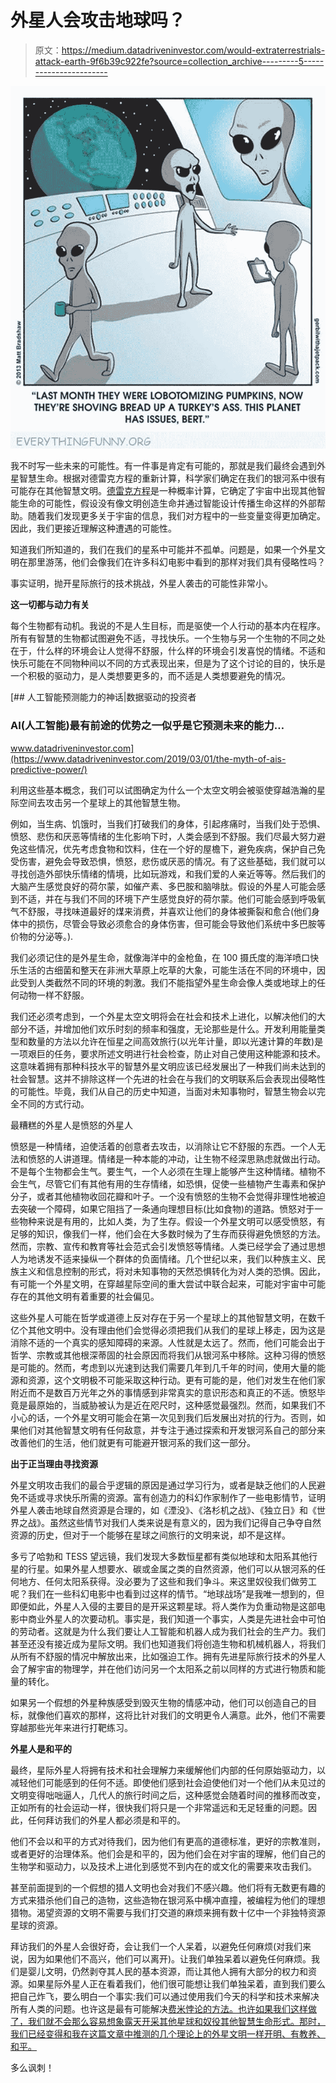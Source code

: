 # 外星人会攻击地球吗？

> 原文：<https://medium.datadriveninvestor.com/would-extraterrestrials-attack-earth-9f6b39c922fe?source=collection_archive---------5----------------------->

![](img/fdfc1a3b001169cd77f24aa2f0f2b456.png)

我不时写一些未来的可能性。有一件事是肯定有可能的，那就是我们最终会遇到外星智慧生命。根据对德雷克方程的重新计算，科学家们确定在我们的银河系中很有可能存在其他智慧文明。[德雷克方程](https://en.wikipedia.org/wiki/Drake_equation)是一种概率计算，它确定了宇宙中出现其他智能生命的可能性，假设没有像文明创造生命并通过智能设计传播生命这样的外部帮助。随着我们发现更多关于宇宙的信息，我们对方程中的一些变量变得更加确定。因此，我们更接近理解这种遭遇的可能性。

知道我们所知道的，我们在我们的星系中可能并不孤单。问题是，如果一个外星文明在那里游荡，他们会像我们在许多科幻电影中看到的那样对我们具有侵略性吗？

事实证明，抛开星际旅行的技术挑战，外星人袭击的可能性非常小。

**这一切都与动力有关**

每个生物都有动机。我说的不是人生目标，而是驱使一个人行动的基本内在程序。所有有智慧的生物都试图避免不适，寻找快乐。一个生物与另一个生物的不同之处在于，什么样的环境会让人觉得不舒服，什么样的环境会引发喜悦的情绪。不适和快乐可能在不同物种间以不同的方式表现出来，但是为了这个讨论的目的，快乐是一个积极的驱动力，是人类想要更多的，而不适是人类想要避免的情况。

[](https://www.datadriveninvestor.com/2019/03/01/the-myth-of-ais-predictive-power/) [## 人工智能预测能力的神话|数据驱动的投资者

### AI(人工智能)最有前途的优势之一似乎是它预测未来的能力…

www.datadriveninvestor.com](https://www.datadriveninvestor.com/2019/03/01/the-myth-of-ais-predictive-power/) 

利用这些基本概念，我们可以试图确定为什么一个太空文明会被驱使穿越浩瀚的星际空间去攻击另一个星球上的其他智慧生物。

例如，当生病、饥饿时，当我们打破我们的身体，引起疼痛时，当我们处于恐惧、愤怒、悲伤和厌恶等情绪的生化影响下时，人类会感到不舒服。我们尽最大努力避免这些情况，优先考虑食物和饮料，住在一个好的屋檐下，避免疾病，保护自己免受伤害，避免会导致恐惧，愤怒，悲伤或厌恶的情况。有了这些基础，我们就可以寻找创造外部快乐情绪的情境，比如玩游戏，和我们爱的人亲近等等。然后我们的大脑产生感觉良好的荷尔蒙，如催产素、多巴胺和脑啡肽。假设的外星人可能会感到不适，并在与我们不同的环境下产生感觉良好的荷尔蒙。他们可能会感到呼吸氧气不舒服，寻找味道最好的煤来消费，并喜欢让他们的身体被撕裂和愈合(他们身体中的损伤，尽管会导致必须愈合的身体伤害，但可能会导致他们系统中多巴胺等价物的分泌等。).

我们必须记住的是外星生命，就像海洋中的金枪鱼，在 100 摄氏度的海洋喷口快乐生活的古细菌和整天在非洲大草原上吃草的大象，可能生活在不同的环境中，因此受到人类截然不同的环境的刺激。我们不能指望外星生命会像人类或地球上的任何动物一样不舒服。

我们还必须考虑到，一个外星太空文明将会在社会和技术上进化，以解决他们的大部分不适，并增加他们欢乐时刻的频率和强度，无论那些是什么。开发利用能量类型和数量的方法以允许在恒星之间高效旅行(以光年计量，即以光速计算的年数)是一项艰巨的任务，要求所述文明进行社会检查，防止对自己使用这种能源和技术。这意味着拥有那种科技水平的智慧外星文明应该已经发展出了一种我们尚未达到的社会智慧。这并不排除这样一个先进的社会在与我们的文明联系后会表现出侵略性的可能性。毕竟，我们从自己的历史中知道，当面对未知事物时，智慧生物会以完全不同的方式行动。

最糟糕的外星人是愤怒的外星人

愤怒是一种情绪，迫使活着的创意者去攻击，以消除让它不舒服的东西。一个人无法和愤怒的人讲道理。情绪是一种本能的冲动，让生物不经深思熟虑就做出行动。不是每个生物都会生气。要生气，一个人必须在生理上能够产生这种情绪。植物不会生气，尽管它们有其他有用的生存情绪，如恐惧，促使一些植物产生毒素和保护分子，或者其他植物收回花瓣和叶子。一个没有愤怒的生物不会觉得非理性地被迫去突破一个障碍，如果它阻挡了一条通向理想目标(比如食物)的道路。愤怒对于一些物种来说是有用的，比如人类，为了生存。假设一个外星文明可以感受愤怒，有足够的知识，像我们一样，他们会在大多数时候为了生存而获得避免愤怒的方法。然而，宗教、宣传和教育等社会范式会引发愤怒等情绪。人类已经学会了通过思想人为地诱发不适来操纵一个群体的负面情绪。几个世纪以来，我们以种族主义、民族主义和信息控制的形式，将对未知事物的天然恐惧转化为对人类的恐惧。因此，有可能一个外星文明，在穿越星际空间的重大尝试中联合起来，可能对宇宙中可能存在的其他文明有着重要的社会偏见。

这些外星人可能在哲学或道德上反对存在于另一个星球上的其他智慧文明，在数千亿个其他文明中。没有理由他们会觉得必须把我们从我们的星球上移走，因为这是消除不适的一个真实的感知障碍的来源。人性就是太远了。然而，他们可能会出于哲学、宗教或其他根深蒂固的社会原因而将我们从银河系中移除。这种习得的愤怒是可能的。然而，考虑到以光速到达我们需要几年到几千年的时间，使用大量的能源和资源，这个文明极不可能采取这种行动。更有可能的是，他们对发生在他们家附近而不是数百万光年之外的事情感到非常真实的意识形态和真正的不适。愤怒毕竟是最原始的，当威胁被认为是近在咫尺时，这种感觉最强烈。然而，如果我们不小心的话，一个外星文明可能会在第一次见到我们后发展出对抗的行为。否则，如果他们对其他智慧文明有任何敌意，并专注于通过探索和开发银河系自己的部分来改善他们的生活，他们就更有可能避开银河系的我们这一部分。

**出于正当理由寻找资源**

外星文明攻击我们的最合乎逻辑的原因是通过学习行为，或者是缺乏他们的人民避免不适或寻求快乐所需的资源。富有创造力的科幻作家制作了一些电影情节，证明外星人袭击地球自然资源是合理的，如《湮没》、《洛杉机之战》、《独立日》和《世界之战》。虽然这些情节对我们人类来说是有意义的，因为我们记得自己争夺自然资源的历史，但对于一个能够在星球之间旅行的文明来说，却不是这样。

多亏了哈勃和 TESS 望远镜，我们发现大多数恒星都有类似地球和太阳系其他行星的行星。如果外星人想要水、碳或金属之类的自然资源，他们可以从银河系的任何地方、任何太阳系获得。没必要为了这些和我们争斗。来这里奴役我们做劳工呢？我们在一些科幻电影中也看到过这样的情节。“地球战场”是我唯一想到的，但即便如此，外星人入侵的主要目的是开采这颗星球。将人类作为负重动物是这部电影中商业外星人的次要动机。事实是，我们知道一个事实，人类是先进社会中可怕的劳动者。这就是为什么我们要让人工智能和机器人成为我们社会的生产力。我们甚至还没有接近成为星际文明。我们也知道我们将创造生物和机械机器人，将我们从所有不舒服的情况中解放出来，比如强迫工作。拥有先进星际旅行技术的外星人会了解宇宙的物理学，并在他们访问另一个太阳系之前以同样的方式进行物质和能量的转化。

如果另一个假想的外星种族感受到毁灭生物的情感冲动，他们可以创造自己的目标，就像他们喜欢的那样，这将比针对我们的文明更令人满意。此外，他们不需要穿越那些光年来进行打靶练习。

**外星人是和平的**

最终，星际外星人将拥有技术和社会理解力来缓解他们内部的任何原始驱动力，以减轻他们可能感到的任何不适。即使他们感到社会迫使他们对一个他们从未见过的文明变得咄咄逼人，几代人的旅行时间之后，这种感觉会随着时间的推移而改变，正如所有的社会运动一样，很快我们将只是一个非常遥远和无足轻重的问题。因此，任何拜访我们的外星人都必须是和平的。

他们不会以和平的方式对待我们，因为他们有更高的道德标准，更好的宗教准则，或者更好的治理体系。他们会是和平的，因为他们会在对宇宙的理解，他们自己的生物学和驱动力，以及技术上进化到感觉不到内在的或文化的需要来攻击我们。

甚至前面提到的一个假想的猎人文明也会对我们不感兴趣。他们将有无数更有趣的方式来猎杀他们自己的造物，这些造物在银河系中横冲直撞，被编程为他们的理想猎物。渴望资源的文明不需要与我们打交道的麻烦来拥有数十亿中一个非独特资源星球的资源。

拜访我们的外星人会很好奇，会让我们一个人呆着，以避免任何麻烦(对我们来说，因为如果他们不高兴，他们可以离开)。让我们单独呆着以避免任何麻烦。我们是婴儿文明，仍然剥夺其人民的基本资源，而让其他人拥有大部分的权力和资源。如果星际外星人正在看着我们，他们很可能想让我们单独呆着，直到我们要么把自己炸飞，要么明白一个事实:我们可以通过使用我们今天的科学和技术来解决所有人类的问题。也许这是最有可能解决[费米悖论的方法。也许如果我们这样做了，我们就不会那么容易想象露天开采其他星球和奴役其他智慧生命形式。那时，我们已经变得和我在这篇文章中推测的几个理论上的外星文明一样开明、有教养、和平。](https://en.wikipedia.org/wiki/Fermi_paradox)

多么讽刺！